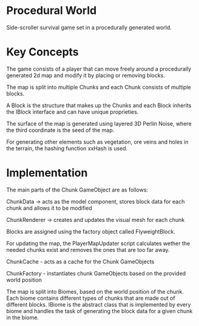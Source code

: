 # Procedural World
Side-scroller survival game set in a procedurally generated world.

# Key Concepts 

The game consists of a player that can move freely around a procedurally generated 2d map and modify it by placing or removing blocks. 

The map is split into multiple Chunks and each Chunk consists of multiple blocks. 

A Block is the structure that makes up the Chunks and each Block inherits the IBlock interface and can have unique proprieties.

The surface of the map is generated using layered 3D Perlin Noise, where the third coordinate is the seed of the map.

For generating other elements such as vegetation, ore veins and holes in the terrain, the hashing function xxHash is used.

# Implementation 

The main parts of the Chunk GameObject are as follows:

ChunkData     -> acts as the model component, stores block data for each chunk and allows it to be modified

ChunkRenderer -> creates and updates the visual mesh for each chunk 

Blocks are assigned using the factory object called FlyweightBlock.

For updating the map, the PlayerMapUpdater script calculates wether the needed chunks exist and removes the ones that are too far away.

ChunkCache   - acts as a cache for the Chunk GameObjects

ChunkFactory - instantiates chunk GameObjects based on the provided world position

The map is split into Biomes, based on the world position of the chunk. Each biome contains different types of chunks that are made out of different blocks. IBiome is the abstract class that is implemented by every biome and handles the task of generating the block data for a given chunk in the biome.

